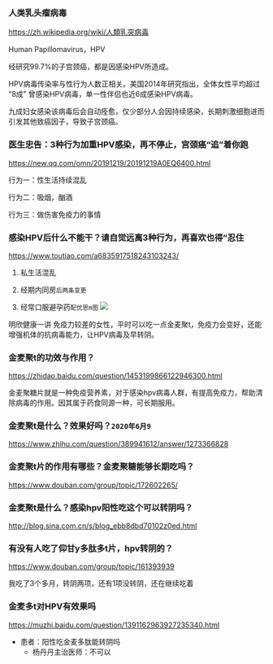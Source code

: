 ### 人类乳头瘤病毒
https://zh.wikipedia.org/wiki/人類乳突病毒

Human Papillomavirus，HPV

经研究99.7%的子宫颈癌，都是因感染HPV所造成。

HPV病毒传染率与性行为人数正相关。美国2014年研究指出，全体女性平均超过 “8成” 曾感染HPV病毒，单一性伴侣也近6成感染HPV病毒。

九成妇女感染该病毒后会自动痊愈，仅少部分人会因持续感染，长期刺激细胞进而引发其他致癌因子，导致子宫颈癌。

### 医生忠告：3种行为加重HPV感染，再不停止，宫颈癌“追”着你跑
https://new.qq.com/omn/20191219/20191219A0EQ6400.html

行为一：性生活持续混乱

行为二：吸烟，酗酒

行为三：做伤害免疫力的事情

### 感染HPV后什么不能干？请自觉远离3种行为，再喜欢也得“忍住
https://www.toutiao.com/a6835917518243103243/

1. 私生活混乱

2. 经期内同房`后两条变更`

3. 经常口服避孕药`配优思m图`
![](http://p3.pstatp.com/large/dfic-imagehandler/71d9ed4f-ecc3-44cc-849c-b735c55985a0)

明欣健康一讲
免疫力较差的女性，平时可以吃一点金麦聚tֽֽ，免疫力会变好，还能增强机体的抗病毒能力，让HPV病毒及早转阴。

### 金麦聚t的功效与作用？
https://zhidao.baidu.com/question/1453199866122946300.html

金麦聚糖片就是一种免疫营养素，对于感染hpv病毒人群，有提高免疫力，帮助清除病毒的作用。因其属于药食同源一种，可长期服用。

### 金麦聚t是什么？效果好吗？`2020年6月9`
https://www.zhihu.com/question/389941612/answer/1273366828

### 金麦聚t片的作用有哪些？金麦聚糖能够长期吃吗？
https://www.douban.com/group/topic/172602265/

### 金麦聚t是什么？感染hpv阳性吃这个可以转阴吗？
http://blog.sina.com.cn/s/blog_ebb8dbd70102z0ed.html

### 有没有人吃了仰甘y多肽多t片，hpv转阴的？
https://www.douban.com/group/topic/161393939

我吃了3个多月，转阴两项，还有1项没转阴，还在继续吃着

### 金麦多t对HPV有效果吗
https://muzhi.baidu.com/question/1391162963927235340.html

- 患者：阳性吃金麦多肽能转阴吗
  - 杨丹丹主治医师：不可以

